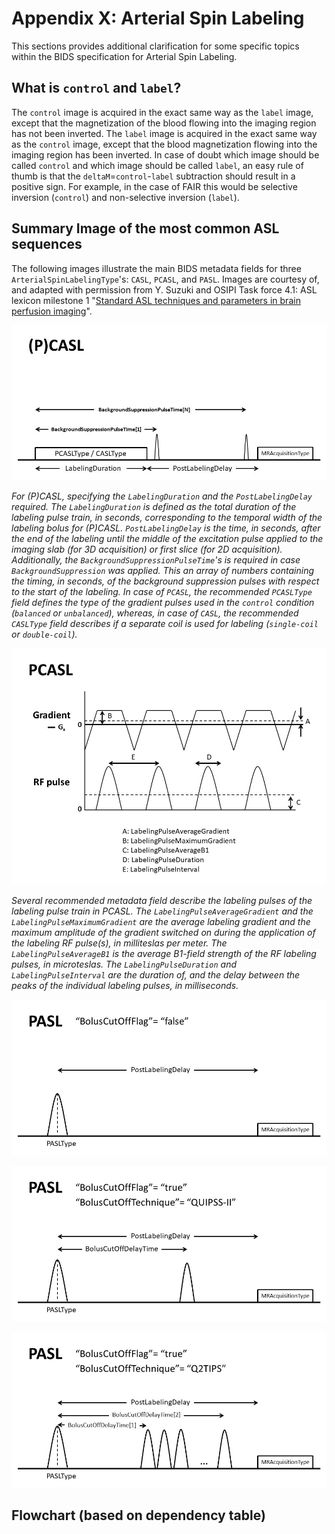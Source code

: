 # Appendix X: Arterial Spin Labeling

This sections provides additional clarification for some specific topics within the BIDS specification for Arterial Spin Labeling.

## What is `control` and `label`?

The `control` image is acquired in the exact same way as the `label` image, except that the magnetization of the blood flowing into the imaging region has not been inverted. The 
`label` image is acquired in the exact same way as the `control` image, except that the blood magnetization flowing into the imaging region has been inverted. In case of doubt 
which image should be called `control` and which image should be called `label`, an easy rule of thumb is that the `deltaM`=`control`-`label` subtraction should result in a 
positive sign. For example, in the case of FAIR this would be selective inversion (`control`) and non-selective inversion (`label`).

## Summary Image of the most common ASL sequences

The following images illustrate the main BIDS metadata fields for three `ArterialSpinLabelingType`'s: `CASL`, `PCASL`, and `PASL`. Images are courtesy of, and adapted with 
permission from Y. Suzuki and OSIPI Task force 4.1: ASL lexicon milestone 1 "[Standard ASL techniques and parameters in brain perfusion imaging](https://www.osipi.org/task-force-4-1/)".


![PCASL](../04-modality-specific-files/images/asl_pcasl_sequence.png)

*For (P)CASL, specifying the `LabelingDuration` and the `PostLabelingDelay` required. The `LabelingDuration` is defined as the total duration of the labeling pulse train, in 
seconds, corresponding to the temporal width of the labeling bolus for (P)CASL. `PostLabelingDelay` is the time, in seconds, after the end of the labeling until the middle of 
the excitation pulse applied to the imaging slab (for 3D acquisition) or first slice (for 2D acquisition). Additionally, the `BackgroundSuppressionPulseTime`'s is required in 
case `BackgroundSuppression` was applied. This an array of numbers containing the timing, in seconds, of the background suppression pulses with respect to the start of the 
labeling. In case of `PCASL`, the recommended `PCASLType` field defines the type of the gradient pulses used in the `control` condition (`balanced` or `unbalanced`), whereas, in 
case of `CASL`, the recommended `CASLType` field describes if a separate coil is used for labeling (`single-coil` or `double-coil`).*

![PCASL Labeling Pulses](../04-modality-specific-files/images/asl_pcasl_labeling_pulses.png)

*Several recommended metadata field describe the labeling pulses of the labeling pulse train in PCASL. The `LabelingPulseAverageGradient` and the `LabelingPulseMaximumGradient` 
are the average labeling gradient and the maximum amplitude of the gradient switched on during the application of the labeling RF pulse(s), in milliteslas per meter. The 
`LabelingPulseAverageB1` is the average B1-field strength of the RF labeling pulses, in microteslas. The `LabelingPulseDuration` and `LabelingPulseInterval` are the duration of, 
and the delay between the peaks of the individual labeling pulses, in milliseconds.*

![PCASL without Bolus Cut-off](../04-modality-specific-files/images/asl_pasl_boluscutoff_false.png)

![PCASL QUIPSSII](../04-modality-specific-files/images/asl_pasl_boluscutoff_true_quipssII.png)

![PCASL Q2TIPS](../04-modality-specific-files/images/asl_pasl_boluscutoff_true_q2tips.png)

## Flowchart (based on dependency table)
